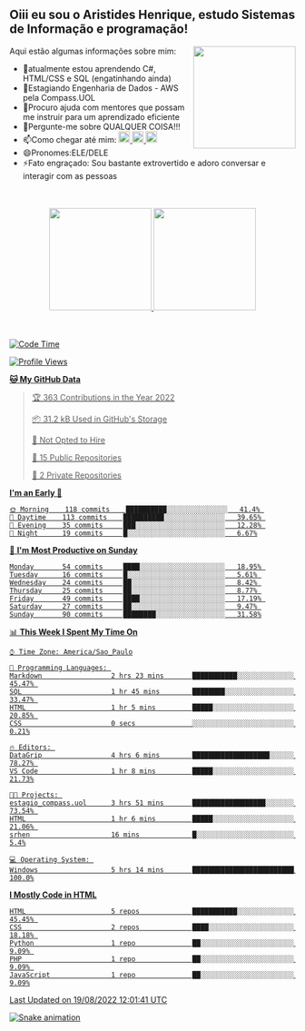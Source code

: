 ## Oiii eu sou o Aristides Henrique, estudo Sistemas de Informação e programação!

<div >
Aqui estão algumas informações sobre mim:<img align="right" height="180em" src="https://user-images.githubusercontent.com/97318481/177042589-45d62122-82a9-4a32-b3a7-87b322825b2f.png">
</div>

- 🌱atualmente estou aprendendo C#, HTML/CSS e SQL (engatinhando ainda)
- 👯Estagiando Engenharia de Dados - AWS pela Compass.UOL
- 🤔Procuro ajuda com mentores que possam me instruir para um aprendizado eficiente
- 💬Pergunte-me sobre QUALQUER COISA!!!
- 📫Como chegar até mim:
  <a href="https://www.instagram.com/aryhenry/" target="_blank">
  <img src="https://img.shields.io/badge/-Instagram-%23E4405F?style=for-the-badge&logo=instagram&logoColor=black" height="20px">
  </a>
  <a href="https://www.linkedin.com/in/aristides-henrique/" target="_blank">
  <img src="https://img.shields.io/badge/-LinkedIn-%230077B5?style=for-the-badge&logo=linkedin&logoColor=black" height="20px">
  </a> 
  <a href="mailto:arihenriqueuna@gmail.com">
  <img src="https://img.shields.io/badge/-Gmail-%23333?style=for-the-badge&logo=gmail&logoColor=white" height="20px">
  </a>
- 😄Pronomes:ELE/DELE
- ⚡Fato engraçado: Sou bastante extrovertido e adoro conversar e interagir com as pessoas
<br/>
<br/>
<div align="center">
  <a href="https://github.com/arihenrique">
  <img height="180em" src="https://github-readme-stats.vercel.app/api?username=arihenrique&show_icons=true&theme=dracula&include_all_commits=true&count_private=true"/>
  <img height="180em" src="https://github-readme-stats.vercel.app/api/top-langs/?username=arihenrique&layout=compact&langs_count=7&theme=dracula"/>
</div><br/><br/>

<!--START_SECTION:waka-->
![Code Time](http://img.shields.io/badge/Code%20Time-47%20hrs%2037%20mins-blue)

![Profile Views](http://img.shields.io/badge/Profile%20Views-7-blue)

**🐱 My GitHub Data** 

> 🏆 363 Contributions in the Year 2022
 > 
> 📦 31.2 kB Used in GitHub's Storage 
 > 
> 🚫 Not Opted to Hire
 > 
> 📜 15 Public Repositories 
 > 
> 🔑 2 Private Repositories  
 > 
**I'm an Early 🐤** 

```text
🌞 Morning    118 commits    ██████████░░░░░░░░░░░░░░░   41.4% 
🌆 Daytime    113 commits    ██████████░░░░░░░░░░░░░░░   39.65% 
🌃 Evening    35 commits     ███░░░░░░░░░░░░░░░░░░░░░░   12.28% 
🌙 Night      19 commits     █░░░░░░░░░░░░░░░░░░░░░░░░   6.67%

```
📅 **I'm Most Productive on Sunday** 

```text
Monday       54 commits     ████░░░░░░░░░░░░░░░░░░░░░   18.95% 
Tuesday      16 commits     █░░░░░░░░░░░░░░░░░░░░░░░░   5.61% 
Wednesday    24 commits     ██░░░░░░░░░░░░░░░░░░░░░░░   8.42% 
Thursday     25 commits     ██░░░░░░░░░░░░░░░░░░░░░░░   8.77% 
Friday       49 commits     ████░░░░░░░░░░░░░░░░░░░░░   17.19% 
Saturday     27 commits     ██░░░░░░░░░░░░░░░░░░░░░░░   9.47% 
Sunday       90 commits     ████████░░░░░░░░░░░░░░░░░   31.58%

```


📊 **This Week I Spent My Time On** 

```text
⌚︎ Time Zone: America/Sao_Paulo

💬 Programming Languages: 
Markdown                 2 hrs 23 mins       ███████████░░░░░░░░░░░░░░   45.47% 
SQL                      1 hr 45 mins        ████████░░░░░░░░░░░░░░░░░   33.47% 
HTML                     1 hr 5 mins         █████░░░░░░░░░░░░░░░░░░░░   20.85% 
CSS                      0 secs              ░░░░░░░░░░░░░░░░░░░░░░░░░   0.21%

🔥 Editors: 
DataGrip                 4 hrs 6 mins        ███████████████████░░░░░░   78.27% 
VS Code                  1 hr 8 mins         █████░░░░░░░░░░░░░░░░░░░░   21.73%

🐱‍💻 Projects: 
estagio_compass.uol      3 hrs 51 mins       ██████████████████░░░░░░░   73.54% 
HTML                     1 hr 6 mins         █████░░░░░░░░░░░░░░░░░░░░   21.06% 
srhen                    16 mins             █░░░░░░░░░░░░░░░░░░░░░░░░   5.4%

💻 Operating System: 
Windows                  5 hrs 14 mins       █████████████████████████   100.0%

```

**I Mostly Code in HTML** 

```text
HTML                     5 repos             ███████████░░░░░░░░░░░░░░   45.45% 
CSS                      2 repos             ████░░░░░░░░░░░░░░░░░░░░░   18.18% 
Python                   1 repo              ██░░░░░░░░░░░░░░░░░░░░░░░   9.09% 
PHP                      1 repo              ██░░░░░░░░░░░░░░░░░░░░░░░   9.09% 
JavaScript               1 repo              ██░░░░░░░░░░░░░░░░░░░░░░░   9.09%

```



 Last Updated on 19/08/2022 12:01:41 UTC
<!--END_SECTION:waka-->

![Snake animation](https://github.com/arihenrique/arihenrique/blob/output/github-contribution-grid-snake.svg)
